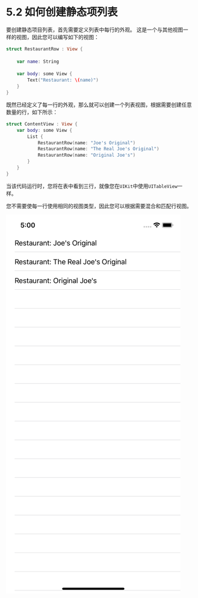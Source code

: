 # 5.2 如何创建静态项列表

要创建静态项目列表，首先需要定义列表中每行的外观。 这是一个与其他视图一样的视图，因此您可以编写如下的视图：

```swift
struct RestaurantRow : View {
    
    var name: String
    
    var body: some View {
        Text("Restaurant: \(name)")
    }
}
```

既然已经定义了每一行的外观，那么就可以创建一个列表视图，根据需要创建任意数量的行，如下所示：

```swift
struct ContentView : View {
    var body: some View {
        List {
            RestaurantRow(name: "Joe's Original")
            RestaurantRow(name: "The Real Joe's Original")
            RestaurantRow(name: "Original Joe's")
        }
    }
}
```

当该代码运行时，您将在表中看到三行，就像您在`UIKit`中使用`UITableView`一样。

您不需要使每一行使用相同的视图类型，因此您可以根据需要混合和匹配行视图。

![Static List](../.gitbook/assets/simulator-screen-shot-iphone-x-2019-07-13-at-17.00.44.png)



